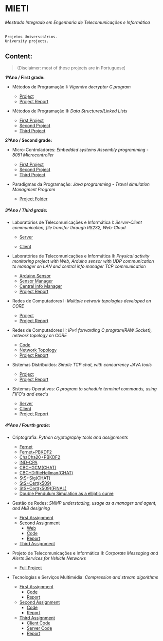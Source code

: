 # MIETI

###### Mestrado Integrado em Engenharia de Telecomunicações e Informática
    
    Projetos Universitários.
    University projects.

## Content:
> (Disclaimer: most of these projects are in Portuguese)



**1ºAno / First grade:**
* Métodos de Programação I: *Vigenère decryptor C program*
  * [Project](https://github.com/hugo-cmac/MIETI/blob/master/1%C2%BAAno/MP1/MP1_PROJETO.c)
  * [Project Report](https://github.com/hugo-cmac/MIETI/blob/master/1%C2%BAAno/MP1/projeto-MIETI1718-a80362.pdf)

* Métodos de Programação II: *Data Structures/Linked Lists*
  * [First Project](https://github.com/hugo-cmac/MIETI/blob/master/1%C2%BAAno/MP2/TP1/projecto.c)
  * [Second Project](https://github.com/hugo-cmac/MIETI/blob/master/1%C2%BAAno/MP2/TP2/tp2.c)
  * [Third Project](https://github.com/hugo-cmac/MIETI/blob/master/1%C2%BAAno/MP2/Tp3/tp3.c)

**2ºAno / Second grade:**
* Micro-Controladores: *Embedded systems Assembly programming - 8051 Microcontroller*
  * [First Project](https://github.com/hugo-cmac/MIETI/blob/master/2%C2%BAAno/MicroControladores/Guia2/lixo.a51)
  * [Second Project](https://github.com/hugo-cmac/MIETI/blob/master/2%C2%BAAno/MicroControladores/Guia3/streetz.a51)
  * [Third Project](https://github.com/hugo-cmac/MIETI/blob/master/2%C2%BAAno/MicroControladores/GuiaCalcLogic/streetz.a51)

* Paradigmas da Programação: *Java programming - Travel simulation Managment Program*
  * [Project Folder](https://github.com/hugo-cmac/MIETI/tree/master/2%C2%BAAno/PP1/Projecto/src/com/Tuber/java)

##### 3ºAno / Third  grade:
* Laboratórios de Telecomunicações e Informática I: *Server-Client communication, file transfer through RS232, Web-Cloud*
  * [Server](https://github.com/hugo-cmac/MIETI/tree/master/3%C2%BAAno/LTI1/Server)

  * [Client](https://github.com/hugo-cmac/MIETI/tree/master/3%C2%BAAno/LTI1/Client)

* Laboratórios de Telecomunicações e Informática II: *Physical activity monitoring project with Web, Arduíno sensor with UDP communication to manager on LAN and central info manager TCP communication*
  * [Arduíno Sensor](https://github.com/hugo-cmac/MIETI/blob/master/3%C2%BAAno/LTI2/esp32/esp32.ino)
  * [Sensor Manager](https://github.com/hugo-cmac/MIETI/blob/master/3%C2%BAAno/LTI2/concentrador.c)
  * [Central Info Manager](https://github.com/hugo-cmac/MIETI/blob/master/3%C2%BAAno/LTI2/gestor.c)
  * [Project Report](https://github.com/hugo-cmac/MIETI/blob/master/3%C2%BAAno/LTI2/RC-G3.pdf)

* Redes de Computadores I: *Multiple network topologies developed on CORE*
  * [Project](https://github.com/hugo-cmac/MIETI/tree/master/3%C2%BAAno/Redes1/Topologias-CORE)
  * [Project Report](https://github.com/hugo-cmac/MIETI/blob/master/3%C2%BAAno/Redes1/Relat%C3%B3rioRedes1.G9.pdf)

* Redes de Computadores II: *IPv4 forwarding C program(RAW Socket), network topology on CORE*
  * [Code](https://github.com/hugo-cmac/MIETI/blob/master/3%C2%BAAno/Redes2/Codigo/encaminhador_off.c)
  * [Network Topology](https://github.com/hugo-cmac/MIETI/tree/master/3%C2%BAAno/Redes2/Topologia-CORE)
  * [Project Report](https://github.com/hugo-cmac/MIETI/blob/master/3%C2%BAAno/Redes2/G7-Relatorio.pdf)

* Sistemas Distribuídos: *Simple TCP chat, with concurrency JAVA tools*
  * [Project](https://github.com/hugo-cmac/MIETI/blob/master/3%C2%BAAno/SD/Projeto/serverDist.java)
  * [Project Report](https://github.com/hugo-cmac/MIETI/blob/master/3%C2%BAAno/SD/Projeto/Relat%C3%B3rio-SD.pdf)

* Sistemas Operativos: *C program to schedule terminal commands, using FIFO's and exec's*
  * [Server](https://github.com/hugo-cmac/MIETI/blob/master/3%C2%BAAno/SO/server.c)
  * [Client](https://github.com/hugo-cmac/MIETI/blob/master/3%C2%BAAno/SO/client.c)
  * [Project Report](https://github.com/hugo-cmac/MIETI/blob/master/3%C2%BAAno/SO/SO_G4.pdf)

##### 4ºAno / Fourth grade:
* Criptografia: *Python cryptography tools and assignments*
  * [Fernet](https://github.com/hugo-cmac/MIETI/tree/master/4%C2%AAAno/Criptografia/Aula1/g1)
  * [Fernet+PBKDF2](https://github.com/hugo-cmac/MIETI/tree/master/4%C2%AAAno/Criptografia/Aula2/g2)
  * [ChaCha20+PBKDF2](https://github.com/hugo-cmac/MIETI/tree/master/4%C2%AAAno/Criptografia/Aula3/G3)
  * [IND-CPA](https://github.com/hugo-cmac/MIETI/tree/master/4%C2%AAAno/Criptografia/Aula4)
  * [CBC+GCM(CHAT)](https://github.com/hugo-cmac/MIETI/tree/master/4%C2%AAAno/Criptografia/Aula5/G5)
  * [CBC+DiffieHellman(CHAT)](https://github.com/hugo-cmac/MIETI/tree/master/4%C2%AAAno/Criptografia/Aula6/G6/CBC)
  * [StS+Sig(CHAT)](https://github.com/hugo-cmac/MIETI/tree/master/4%C2%AAAno/Criptografia/Aula7/G7)
  * [StS+Cert(x509)](https://github.com/hugo-cmac/MIETI/tree/master/4%C2%AAAno/Criptografia/Aula8/G8)
  * [StS+Cert(x509)(FINAL)](https://github.com/hugo-cmac/MIETI/tree/master/4%C2%AAAno/Criptografia/Aula9)
  * [Double Pendulum Simulation as a elliptic curve](https://github.com/hugo-cmac/MIETI/tree/master/4%C2%AAAno/Criptografia/Trabalho%20Individual)

* Gestão de Redes: *SNMP understading, usage as a manager and agent, and MIB designing*
  * [First Assignment](https://github.com/hugo-cmac/MIETI/blob/master/4%C2%AAAno/Gest%C3%A3o%20de%20Redes/TP1/tp1.pdf)
  * [Second Assignment](https://github.com/hugo-cmac/MIETI/tree/master/4%C2%AAAno/Gest%C3%A3o%20de%20Redes/TP2)
    * [Web](https://github.com/hugo-cmac/MIETI/tree/master/4%C2%AAAno/Gest%C3%A3o%20de%20Redes/TP2/Web)
    * [Code](https://github.com/hugo-cmac/MIETI/blob/master/4%C2%AAAno/Gest%C3%A3o%20de%20Redes/TP2/tp2.c)
    * [Report](https://github.com/hugo-cmac/MIETI/blob/master/4%C2%AAAno/Gest%C3%A3o%20de%20Redes/TP2/tp2.pdf)
  * [Third Assignment](https://github.com/hugo-cmac/MIETI/tree/master/4%C2%AAAno/Gest%C3%A3o%20de%20Redes/TP3)

* Projeto de Telecomunicações e Informática II: *Corporate Messaging and Alerts Services for Vehicle Networks*
  * [Full Project](https://github.com/hugo-cmac/MIETI/tree/master/4%C2%AAAno/PTI2)

* Tecnologias e Serviços Multimédia: *Compression and stream algorithms*
  * [First Assignment](https://github.com/hugo-cmac/MIETI/tree/master/4%C2%AAAno/TSM/TP1)
    * [Code](https://github.com/hugo-cmac/MIETI/blob/master/4%C2%AAAno/TSM/TP1/FINAL/covid.c)
    * [Report](https://github.com/hugo-cmac/MIETI/blob/master/4%C2%AAAno/TSM/TP1/TP1_TSM.pdf)
  * [Second Assignment](https://github.com/hugo-cmac/MIETI/blob/master/4%C2%AAAno/TSM/TP2)
    * [Code](https://github.com/hugo-cmac/MIETI/blob/master/4%C2%AAAno/TSM/TP2/covid.c)
    * [Report](https://github.com/hugo-cmac/MIETI/blob/master/4%C2%AAAno/TSM/TP2/TP2_TSM.pdf)
  * [Third Assignment](https://github.com/hugo-cmac/MIETI/tree/master/4%C2%AAAno/TSM/TP3)
    * [Client Code](https://github.com/hugo-cmac/MIETI/blob/master/4%C2%AAAno/TSM/TP3/TSM_Client/Client.java)
    * [Server Code](https://github.com/hugo-cmac/MIETI/blob/master/4%C2%AAAno/TSM/TP3/server.c)
    * [Report](https://github.com/hugo-cmac/MIETI/blob/master/4%C2%AAAno/TSM/TP3/TP3_TSM.pdf)